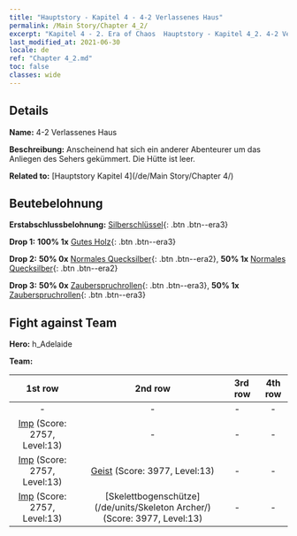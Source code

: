 ```yaml
---
title: "Hauptstory - Kapitel 4 - 4-2 Verlassenes Haus"
permalink: /Main Story/Chapter 4_2/
excerpt: "Kapitel 4 - 2. Era of Chaos  Hauptstory - Kapitel 4_2. 4-2 Verlassenes Haus"
last_modified_at: 2021-06-30
locale: de
ref: "Chapter 4_2.md"
toc: false
classes: wide
---
```


## Details

 **Name:** 4-2 Verlassenes Haus

 **Beschreibung:** Anscheinend hat sich ein anderer Abenteurer um das Anliegen des Sehers gekümmert. Die Hütte ist leer.

 **Related to:** [Hauptstory Kapitel 4](/de/Main Story/Chapter 4/)

## Beutebelohnung

 **Erstabschlussbelohnung:** [Silberschlüssel](/ItemsDE/con_693/){: .btn .btn--era3}

 **Drop 1:** **100% 1x** [Gutes Holz](/ItemsDE/mat_13/){: .btn .btn--era3}

 **Drop 2:** **50% 0x** [Normales Quecksilber](/ItemsDE/mat_8/){: .btn .btn--era2}, **50% 1x** [Normales Quecksilber](/ItemsDE/mat_8/){: .btn .btn--era2}

 **Drop 3:** **50% 0x** [Zauberspruchrollen](/ItemsDE/con_694/){: .btn .btn--era3}, **50% 1x** [Zauberspruchrollen](/ItemsDE/con_694/){: .btn .btn--era3}


## Fight against Team
 **Hero:** h_Adelaide

 **Team:**


  | 1st row | 2nd row | 3rd row | 4th row |
  |:----:|:----:|:----|:----:|
  | - | - | - | - |
  | [Imp](/de/units/Imp/) (Score: 2757, Level:13)  | - | - | - |
  | [Imp](/de/units/Imp/) (Score: 2757, Level:13)  | [Geist](/de/units/Wight/) (Score: 3977, Level:13)  | - | - |
  | [Imp](/de/units/Imp/) (Score: 2757, Level:13)  | [Skelettbogenschütze](/de/units/Skeleton Archer/) (Score: 3977, Level:13)  | - | - |


